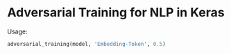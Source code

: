 # Adversarial Training for NLP in Keras

Usage:
```python
adversarial_training(model, 'Embedding-Token', 0.5)
```
